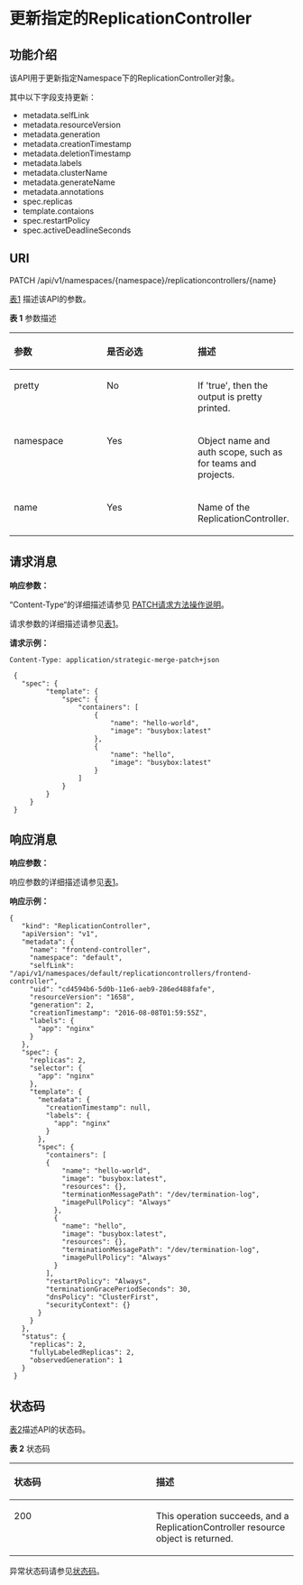# 更新指定的ReplicationController<a name="cce_02_0023"></a>

## 功能介绍<a name="s615bc0b56fbf44b6a8f921b400a80a30"></a>

该API用于更新指定Namespace下的ReplicationController对象。

其中以下字段支持更新：

-   metadata.selfLink
-   metadata.resourceVersion
-   metadata.generation
-   metadata.creationTimestamp
-   metadata.deletionTimestamp
-   metadata.labels
-   metadata.clusterName
-   metadata.generateName
-   metadata.annotations
-   spec.replicas
-   template.contaions
-   spec.restartPolicy
-   spec.activeDeadlineSeconds

## URI<a name="s1fa3f000cd23422083df6d59217fcd93"></a>

PATCH /api/v1/namespaces/\{namespace\}/replicationcontrollers/\{name\}

[表1](#table065881717820)  描述该API的参数。

**表 1**  参数描述

<a name="table065881717820"></a>
<table><thead align="left"><tr id="row1765915171683"><th class="cellrowborder" valign="top" width="33.33333333333333%" id="mcps1.2.4.1.1"><p id="p196590171983"><a name="p196590171983"></a><a name="p196590171983"></a>参数</p>
</th>
<th class="cellrowborder" valign="top" width="33.33333333333333%" id="mcps1.2.4.1.2"><p id="p13659117782"><a name="p13659117782"></a><a name="p13659117782"></a>是否必选</p>
</th>
<th class="cellrowborder" valign="top" width="33.33333333333333%" id="mcps1.2.4.1.3"><p id="p116591617686"><a name="p116591617686"></a><a name="p116591617686"></a>描述</p>
</th>
</tr>
</thead>
<tbody><tr id="row6659517586"><td class="cellrowborder" valign="top" width="33.33333333333333%" headers="mcps1.2.4.1.1 "><p id="p36595174813"><a name="p36595174813"></a><a name="p36595174813"></a>pretty</p>
</td>
<td class="cellrowborder" valign="top" width="33.33333333333333%" headers="mcps1.2.4.1.2 "><p id="p365911713818"><a name="p365911713818"></a><a name="p365911713818"></a>No</p>
</td>
<td class="cellrowborder" valign="top" width="33.33333333333333%" headers="mcps1.2.4.1.3 "><p id="p865914177813"><a name="p865914177813"></a><a name="p865914177813"></a>If 'true', then the output is pretty printed.</p>
</td>
</tr>
<tr id="row196598171889"><td class="cellrowborder" valign="top" width="33.33333333333333%" headers="mcps1.2.4.1.1 "><p id="p765915171488"><a name="p765915171488"></a><a name="p765915171488"></a>namespace</p>
</td>
<td class="cellrowborder" valign="top" width="33.33333333333333%" headers="mcps1.2.4.1.2 "><p id="p46601017882"><a name="p46601017882"></a><a name="p46601017882"></a>Yes</p>
</td>
<td class="cellrowborder" valign="top" width="33.33333333333333%" headers="mcps1.2.4.1.3 "><p id="p7660161719818"><a name="p7660161719818"></a><a name="p7660161719818"></a>Object name and auth scope, such as for teams and projects.</p>
</td>
</tr>
<tr id="row206606170811"><td class="cellrowborder" valign="top" width="33.33333333333333%" headers="mcps1.2.4.1.1 "><p id="p7660191717818"><a name="p7660191717818"></a><a name="p7660191717818"></a>name</p>
</td>
<td class="cellrowborder" valign="top" width="33.33333333333333%" headers="mcps1.2.4.1.2 "><p id="p126602017181"><a name="p126602017181"></a><a name="p126602017181"></a>Yes</p>
</td>
<td class="cellrowborder" valign="top" width="33.33333333333333%" headers="mcps1.2.4.1.3 "><p id="p16660191711815"><a name="p16660191711815"></a><a name="p16660191711815"></a>Name of the ReplicationController.</p>
</td>
</tr>
</tbody>
</table>

## 请求消息<a name="scb1fe2c0ceef4190939652221c118528"></a>

**响应参数：**

“Content-Type“的详细描述请参见 [PATCH请求方法操作说明](PATCH请求方法操作说明.md)。

请求参数的详细描述请参见[表1](请求数据结构.md#zh-cn_topic_0079614925_table51284307)。

**请求示例：**

```
Content-Type: application/strategic-merge-patch+json
```

```
 { 
   "spec": { 
         "template": { 
             "spec": { 
                 "containers": [ 
                     { 
                         "name": "hello-world", 
                         "image": "busybox:latest" 
                     }, 
                     { 
                         "name": "hello", 
                         "image": "busybox:latest" 
                     } 
                 ] 
             } 
         } 
     } 
 }
```

## 响应消息<a name="zh-cn_topic_0079615044_section988213"></a>

**响应参数：**

响应参数的详细描述请参见[表1](响应数据结构.md#zh-cn_topic_0079614930_table30479638)。

**响应示例：**

```
{ 
   "kind": "ReplicationController", 
   "apiVersion": "v1", 
   "metadata": { 
     "name": "frontend-controller", 
     "namespace": "default", 
     "selfLink": "/api/v1/namespaces/default/replicationcontrollers/frontend-controller", 
     "uid": "cd4594b6-5d0b-11e6-aeb9-286ed488fafe", 
     "resourceVersion": "1658", 
     "generation": 2, 
     "creationTimestamp": "2016-08-08T01:59:55Z", 
     "labels": { 
       "app": "nginx" 
     } 
   }, 
   "spec": { 
     "replicas": 2, 
     "selector": { 
       "app": "nginx" 
     }, 
     "template": { 
       "metadata": { 
         "creationTimestamp": null, 
         "labels": { 
           "app": "nginx" 
         } 
       }, 
       "spec": { 
         "containers": [ 
         { 
             "name": "hello-world", 
             "image": "busybox:latest", 
             "resources": {}, 
             "terminationMessagePath": "/dev/termination-log", 
             "imagePullPolicy": "Always" 
           }, 
           { 
             "name": "hello", 
             "image": "busybox:latest", 
             "resources": {}, 
             "terminationMessagePath": "/dev/termination-log", 
             "imagePullPolicy": "Always" 
           } 
         ], 
         "restartPolicy": "Always", 
         "terminationGracePeriodSeconds": 30, 
         "dnsPolicy": "ClusterFirst", 
         "securityContext": {} 
       } 
     } 
   }, 
   "status": { 
     "replicas": 2, 
     "fullyLabeledReplicas": 2, 
     "observedGeneration": 1 
   } 
 }
```

## 状态码<a name="s6211e732eeb946dcb43c007e90829a94"></a>

[表2](#zh-cn_topic_0079615044_table29947515)描述API的状态码。

**表 2**  状态码

<a name="zh-cn_topic_0079615044_table29947515"></a>
<table><thead align="left"><tr id="zh-cn_topic_0079615044_row41083762"><th class="cellrowborder" valign="top" width="50%" id="mcps1.2.3.1.1"><p id="p64069331195026"><a name="p64069331195026"></a><a name="p64069331195026"></a>状态码</p>
</th>
<th class="cellrowborder" valign="top" width="50%" id="mcps1.2.3.1.2"><p id="p22233337195026"><a name="p22233337195026"></a><a name="p22233337195026"></a>描述</p>
</th>
</tr>
</thead>
<tbody><tr id="zh-cn_topic_0079615044_row62212303"><td class="cellrowborder" valign="top" width="50%" headers="mcps1.2.3.1.1 "><p id="zh-cn_topic_0079615044_p6031802"><a name="zh-cn_topic_0079615044_p6031802"></a><a name="zh-cn_topic_0079615044_p6031802"></a>200</p>
</td>
<td class="cellrowborder" valign="top" width="50%" headers="mcps1.2.3.1.2 "><p id="p97444480817"><a name="p97444480817"></a><a name="p97444480817"></a>This operation succeeds, and a ReplicationController resource object is returned.</p>
</td>
</tr>
</tbody>
</table>

异常状态码请参见[状态码](状态码.md)。

